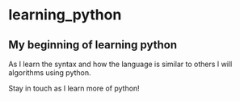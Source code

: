 # learning_python
## My beginning of learning python

As I learn the syntax and how the language is similar to others I will algorithms using python.

Stay in touch as I learn more of python!
